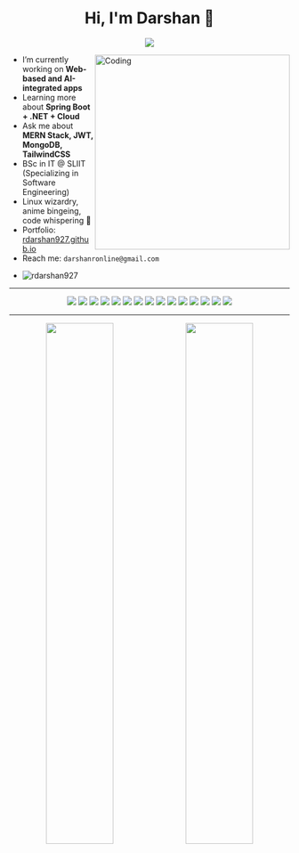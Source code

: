 <h1 align="center"><b>Hi, I'm Darshan 👋</b></h1>

<p align="center">
  <!--a href="https://github.com/DenverCoder1/readme-typing-svg"-->
    <img src="https://readme-typing-svg.herokuapp.com?font=Fira+Code&size=24&pause=1000&center=true&vCenter=true&color=00FFFF&width=600&lines=Welcome+to+my+GitHub!;Full-Stack+MERN+Developer;Linux+Enthusiast;Anime+Lover+%F0%9F%A7%9C‍%E2%99%82%EF%B8%8F">
  <!--/a-->
</p>



<img align="right" alt="Coding" width="350" src="https://github-readme-stats.vercel.app/api/top-langs/?username=rdarshan927&layout=compact&theme=chartreuse-dark&hide_border=true&langs_count=10" width="40%">

- I’m currently working on **Web-based and AI-integrated apps**
- Learning more about **Spring Boot + .NET + Cloud**
- Ask me about **MERN Stack, JWT, MongoDB, TailwindCSS**
- BSc in IT @ SLIIT (Specializing in Software Engineering)
- Linux wizardry, anime bingeing, code whispering 🐧
- Portfolio: [rdarshan927.github.io](https://rdarshan927.github.io)
- Reach me: `darshanronline@gmail.com`
- <p align="left"> 
  <img src="https://komarev.com/ghpvc/?username=rdarshan927&label=Profile+Views&color=0e75b6&style=flat" alt="rdarshan927" />
</p>



---
<div align="center">
  <img src="https://img.shields.io/badge/C-000000?style=for-the-badge&logo=c&logoColor=white" />
  <img src="https://img.shields.io/badge/C++-000000?style=for-the-badge&logo=c%2B%2B&logoColor=white" />
  <img src="https://img.shields.io/badge/Python-000000?style=for-the-badge&logo=python&logoColor=white" />
  <img src="https://img.shields.io/badge/Java-000000?style=for-the-badge&logo=java&logoColor=white" />
  <img src="https://img.shields.io/badge/JavaScript-000000?style=for-the-badge&logo=javascript&logoColor=white" />
  <img src="https://img.shields.io/badge/PHP-000000?style=for-the-badge&logo=php&logoColor=white" />
  <img src="https://img.shields.io/badge/ReactJS-000000?style=for-the-badge&logo=react&logoColor=white" />
  <img src="https://img.shields.io/badge/NodeJS-000000?style=for-the-badge&logo=node.js&logoColor=white" />
  <img src="https://img.shields.io/badge/MongoDB-000000?style=for-the-badge&logo=mongodb&logoColor=white" />
  <img src="https://img.shields.io/badge/MySQL-000000?style=for-the-badge&logo=mysql&logoColor=white" />
  <img src="https://img.shields.io/badge/Linux-000000?style=for-the-badge&logo=linux&logoColor=white" />
  <img src="https://img.shields.io/badge/TailwindCSS-000000?style=for-the-badge&logo=tailwindcss&logoColor=white" />
  <img src="https://img.shields.io/badge/Figma-000000?style=for-the-badge&logo=figma&logoColor=white" />
  <img src="https://img.shields.io/badge/Docker-000000?style=for-the-badge&logo=docker&logoColor=white" />
  <img src="https://img.shields.io/badge/Git-000000?style=for-the-badge&logo=git&logoColor=white" />
</div>

---
<p align="center">
  <img src="https://github-readme-stats.vercel.app/api?username=rdarshan927&theme=chartreuse-dark&show_icons=true&count_private=true&hide_border=true" width="49%">
  <img src="https://github-readme-streak-stats.herokuapp.com?user=rdarshan927&theme=chartreuse-dark&hide_border=true" width="49%">
</p>

<!--p align="center">
  <img src="https://github-readme-stats.vercel.app/api/top-langs/?username=rdarshan927&layout=compact&theme=chartreuse-dark&hide_border=true&langs_count=10" width="40%">
</p>

---
<!--
- 🎓 [SLIIT Projectz Repos](https://github.com/orgs/SLIIT-Projectz/repositories)
- 🌐 [About Me](https://rdarshan927.github.io/)
- 📫 [Contact](https://rdarshan927.github.io/#contact)


<!--![](https://github-profile-trophy.vercel.app/?username=rdarshan927&theme=discord&no-frame=true&no-bg=true&margin-w=1)--

---


  ## 💰You can help me by Donating
  [![BuyMeACoffee](https://img.shields.io/badge/Buy%20Me%20a%20Coffee-ffdd00?style=for-the-badge&logo=buy-me-a-coffee&logoColor=black)](https://buymeacoffee.com/rdarshan927) [![PayPal](https://img.shields.io/badge/PayPal-00457C?style=for-the-badge&logo=paypal&logoColor=white)](https://paypal.me/rdarshan927) [![Patreon](https://img.shields.io/badge/Patreon-F96854?style=for-the-badge&logo=patreon&logoColor=white)](https://patreon.com/rdarshan927) [![Ko-Fi](https://img.shields.io/badge/Ko--fi-F16061?style=for-the-badge&logo=ko-fi&logoColor=white)](https://ko-fi.com/rdarshan927) 

  ![](https://hit.yhype.me/github/profile?user_id=64832773)


<!--img align="right" alt="Coder GIF" height=170 width=250 src="https://cdn.dribbble.com/users/730703/screenshots/6581243/avento.gif" />
<img align="right" alt="Coder GIF" width=35% src="https://blogger.googleusercontent.com/img/b/R29vZ2xl/AVvXsEhVPZuj_11cG9howtp5uj68wJISI6DiWi71ea3QFzjcFnwTmISjtTIbhKCpX_oABXPUFjL5iuAt7l78uJzekQMklNS53H7H93PjHHjQQrSm_uwNgGTr8l_StZ6uO5kThFf3rq8ekuek-MGtq0t2FJVdRIUqO3U4VlWnXwmArzsVKNmILnpQbW2TNXfGuJ8/s320/darshanr.gif" />
<!--img align="left" alt="Coder GIF" height=194 width=280  src="https://i.pinimg.com/originals/e4/26/70/e426702edf874b181aced1e2fa5c6cde.gif" />



